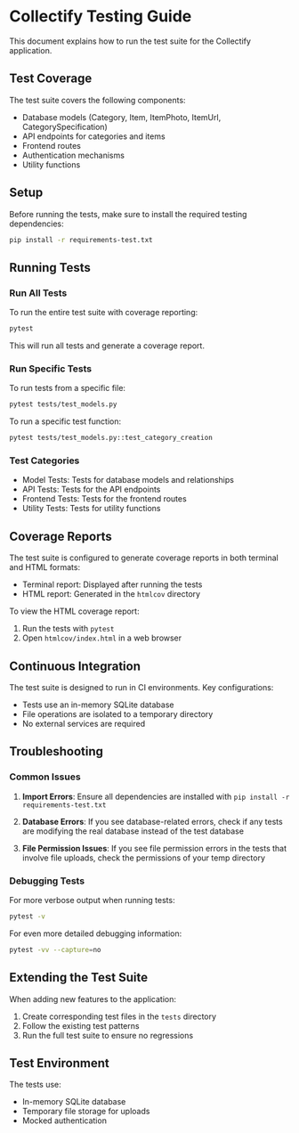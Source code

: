 # Collectify Testing Guide

This document explains how to run the test suite for the Collectify application.

## Test Coverage

The test suite covers the following components:

- Database models (Category, Item, ItemPhoto, ItemUrl, CategorySpecification)
- API endpoints for categories and items
- Frontend routes
- Authentication mechanisms
- Utility functions

## Setup

Before running the tests, make sure to install the required testing dependencies:

```bash
pip install -r requirements-test.txt
```

## Running Tests

### Run All Tests

To run the entire test suite with coverage reporting:

```bash
pytest
```

This will run all tests and generate a coverage report.

### Run Specific Tests

To run tests from a specific file:

```bash
pytest tests/test_models.py
```

To run a specific test function:

```bash
pytest tests/test_models.py::test_category_creation
```

### Test Categories

- Model Tests: Tests for database models and relationships
- API Tests: Tests for the API endpoints
- Frontend Tests: Tests for the frontend routes
- Utility Tests: Tests for utility functions

## Coverage Reports

The test suite is configured to generate coverage reports in both terminal and HTML formats:

- Terminal report: Displayed after running the tests
- HTML report: Generated in the `htmlcov` directory

To view the HTML coverage report:

1. Run the tests with `pytest`
2. Open `htmlcov/index.html` in a web browser

## Continuous Integration

The test suite is designed to run in CI environments. Key configurations:

- Tests use an in-memory SQLite database
- File operations are isolated to a temporary directory
- No external services are required

## Troubleshooting

### Common Issues

1. **Import Errors**: Ensure all dependencies are installed with `pip install -r requirements-test.txt`

2. **Database Errors**: If you see database-related errors, check if any tests are modifying the real database instead of the test database

3. **File Permission Issues**: If you see file permission errors in the tests that involve file uploads, check the permissions of your temp directory

### Debugging Tests

For more verbose output when running tests:

```bash
pytest -v
```

For even more detailed debugging information:

```bash
pytest -vv --capture=no
```

## Extending the Test Suite

When adding new features to the application:

1. Create corresponding test files in the `tests` directory
2. Follow the existing test patterns
3. Run the full test suite to ensure no regressions

## Test Environment

The tests use:

- In-memory SQLite database
- Temporary file storage for uploads
- Mocked authentication
